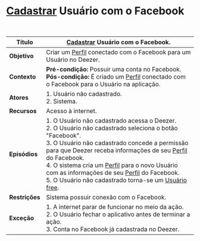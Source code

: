 # [Cadastrar](/modelagem/lexico#cadastrar) Usuário com o Facebook

<br />

|Título|[Cadastrar](/modelagem/lexico#cadastrar) Usuário com o Facebook.|
|------|--------------------------------|
|**Objetivo**|Criar um [Perfil](/modelagem/lexico#perfil) conectado com o Facebook para um Usuário no Deezer.|
|**Contexto**|**Pré-condição:** Possuir uma conta no Facebook.<br />**Pós-condição:** É criado um [Perfil](/modelagem/lexico#perfil) conectado com o Facebook para o Usuário na aplicação.|
|**Atores**|1. Usuário não cadastrado.<br />2. Sistema.|
|**Recursos**|Acesso à internet.|
|**Episódios**|1. O Usuário não cadastrado acessa o Deezer.<br />2. O Usuário não cadastrado seleciona o botão "Facebook".<br />3. O Usuário não cadastrado concede a permissão para que Deezer receba informações de seu [Perfil](/modelagem/lexico#perfil) do Facebook.<br />4. O sistema cria um [Perfil](/modelagem/lexico#perfil) para o novo Usuário com as informações de seu [Perfil](/modelagem/lexico#perfil) do Facebook.<br />5. O Usuário não cadastrado torna-se um [Usuário free](/modelagem/lexico#usuario-free).|
|**Restrições**|Sistema possuir conexão com o Facebook.|
|**Exceção**|1. A internet parar de funcionar no meio da ação.<br />2. O Usuário fechar o aplicativo antes de terminar a ação.<br /> 3. Conta no Facebook já cadastrada no Deezer.|